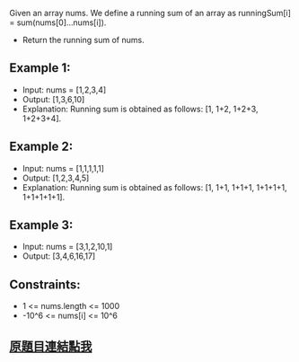 Given an array nums. We define a running sum of an array as runningSum[i] = sum(nums[0]…nums[i]).

* Return the running sum of nums.

## Example 1:

* Input: nums = [1,2,3,4]
* Output: [1,3,6,10]
* Explanation: Running sum is obtained as follows: [1, 1+2, 1+2+3, 1+2+3+4].
## Example 2:

* Input: nums = [1,1,1,1,1]
* Output: [1,2,3,4,5]
* Explanation: Running sum is obtained as follows: [1, 1+1, 1+1+1, 1+1+1+1, 1+1+1+1+1].
## Example 3:

* Input: nums = [3,1,2,10,1]
* Output: [3,4,6,16,17]
 

## Constraints:

* 1 <= nums.length <= 1000
* -10^6 <= nums[i] <= 10^6

## [原題目連結點我](https://leetcode.com/problems/running-sum-of-1d-array/)
	
